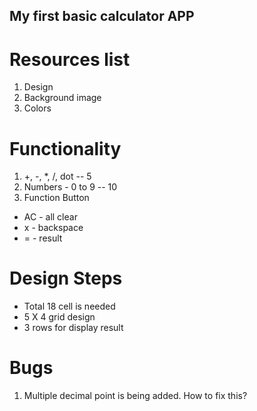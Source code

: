 ## My first basic calculator APP

# Resources list

1. Design
2. Background image
3. Colors

# Functionality

1. +, -, \*, /, dot -- 5
2. Numbers - 0 to 9 -- 10
3. Function Button

- AC - all clear
- x - backspace
- = - result

# Design Steps

- Total 18 cell is needed
- 5 X 4 grid design
- 3 rows for display result

# Bugs
1. Multiple decimal point is being added. How to fix this?
